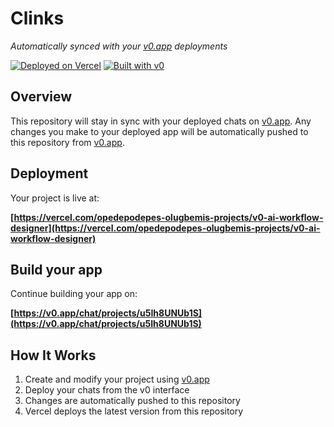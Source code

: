 # Clinks

*Automatically synced with your [v0.app](https://v0.app) deployments*

[![Deployed on Vercel](https://img.shields.io/badge/Deployed%20on-Vercel-black?style=for-the-badge&logo=vercel)](https://vercel.com/opedepodepes-olugbemis-projects/v0-ai-workflow-designer)
[![Built with v0](https://img.shields.io/badge/Built%20with-v0.app-black?style=for-the-badge)](https://v0.app/chat/projects/u5Ih8UNUb1S)

## Overview

This repository will stay in sync with your deployed chats on [v0.app](https://v0.app).
Any changes you make to your deployed app will be automatically pushed to this repository from [v0.app](https://v0.app).

## Deployment

Your project is live at:

**[https://vercel.com/opedepodepes-olugbemis-projects/v0-ai-workflow-designer](https://vercel.com/opedepodepes-olugbemis-projects/v0-ai-workflow-designer)**

## Build your app

Continue building your app on:

**[https://v0.app/chat/projects/u5Ih8UNUb1S](https://v0.app/chat/projects/u5Ih8UNUb1S)**

## How It Works

1. Create and modify your project using [v0.app](https://v0.app)
2. Deploy your chats from the v0 interface
3. Changes are automatically pushed to this repository
4. Vercel deploys the latest version from this repository